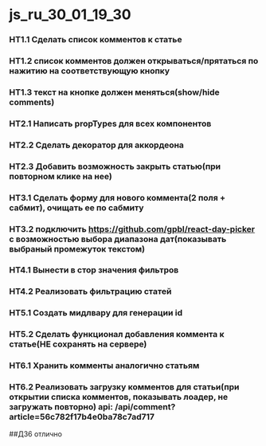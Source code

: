 # js_ru_30_01_19_30

### HT1.1 Сделать список комментов к статье
### HT1.2 список комментов должен открываться/прятаться по нажитию на соответствующую кнопку
### HT1.3 текст на кнопке должен меняться(show/hide comments)

### HT2.1 Написать propTypes для всех компонентов
### HT2.2 Сделать декоратор для аккордеона
### HT2.3 Добавить возможность закрыть статью(при повторном клике на нее)

### HT3.1 Сделать форму для нового коммента(2 поля + сабмит), очищать ее по сабмиту
### HT3.2 подключить https://github.com/gpbl/react-day-picker с возможностью выбора диапазона дат(показывать выбраный промежуток текстом)

### HT4.1 Вынести в стор значения фильтров
### HT4.2 Реализовать фильтрацию статей

### HT5.1 Создать мидлвару для генерации id
### HT5.2 Сделать функционал добавления коммента к статье(НЕ сохранять на сервере)

### HT6.1 Хранить комменты аналогично статьям
### HT6.2 Реализовать загрузку комментов для статьи(при открытии списка комментов, показывать лоадер, не загружать повторно) api: /api/comment?article=56c782f17b4e0ba78c7ad717
##ДЗ6 отлично
